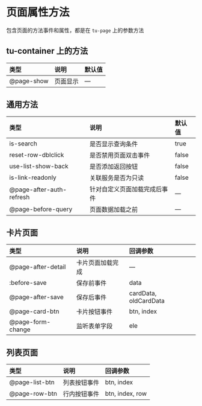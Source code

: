 # 页面属性方法
包含页面的方法事件和属性，都是在 `tu-page` 上的参数方法

## tu-container 上的方法
| 类型               | 说明                 | 默认值 |
| :----------------- | :------------------- | :----- |
| @page-show   |  页面显示   | —  |

## 通用方法
| 类型               | 说明                 | 默认值 |
| :----------------- | :------------------- | :----- |
| is-search | 是否显示查询条件 | true  |
| reset-row-dblclick | 是否禁用页面双击事件 | false  |
| use-list-show-back | 是否添加返回按钮     | false  |
| is-link-readonly   | 关联服务是否为只读   | false  |
| @page-after-auth-refresh   | 针对自定义页面加载完成后事件   | —  |
| @page-before-query   | 页面数据加载之前   | —  |

## 卡片页面
| 类型           | 说明         | 回调参数   |
| :------------- | :----------- | :--------- |
| @page-after-detail | 卡片页面加载完成 | — |
| :before-save | 保存前事件 | data |
| @page-after-save | 保存后事件 | cardData, oldCardData |
| @page-card-btn | 卡片按钮事件 | btn, index |
| @page-form-change | 监听表单字段 | ele |

## 列表页面
| 类型           | 说明         | 回调参数   |
| :------------- | :----------- | :--------- |
| @page-list-btn   | 列表按钮事件   | btn, index |
| @page-row-btn   | 行内按钮事件   | btn, index, row |
